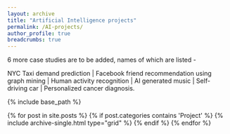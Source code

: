 ```yaml
---
layout: archive
title: "Artificial Intelligence projects"
permalink: /AI-projects/
author_profile: true  
breadcrumbs: true
---
```


6 more case studies are to be added, names of which are listed -  

NYC Taxi demand prediction | Facebook friend recommendation using graph mining | Human activity recognition | AI generated music | Self-driving car | Personalized cancer diagnosis.


{% include base_path %}

<div class="grid__wrapper">
  {% for post in site.posts %}
    {% if post.categories contains 'Project' %}
      {% include archive-single.html type="grid" %}
    {% endif %}
  {% endfor %}
</div>
